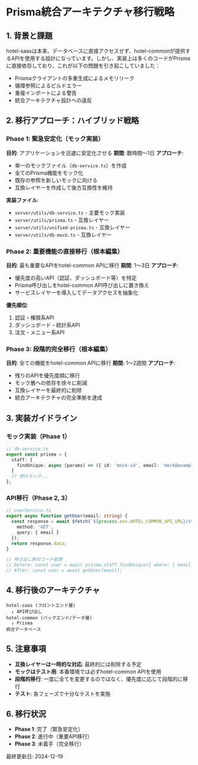 # Prisma統合アーキテクチャ移行戦略

## 1. 背景と課題

hotel-saasは本来、データベースに直接アクセスせず、hotel-commonが提供するAPIを使用する設計になっています。しかし、実装上は多くのコードがPrismaに直接依存しており、これが以下の問題を引き起こしていました：

- Prismaクライアントの多重生成によるメモリリーク
- 循環参照によるビルドエラー
- 重複インポートによる警告
- 統合アーキテクチャ設計への違反

## 2. 移行アプローチ：ハイブリッド戦略

### Phase 1: 緊急安定化（モック実装）

**目的**: アプリケーションを迅速に安定化させる
**期間**: 数時間〜1日
**アプローチ**:
- 単一のモックファイル（`db-service.ts`）を作成
- 全てのPrisma機能をモック化
- 既存の参照を新しいモックに向ける
- 互換レイヤーを作成して後方互換性を維持

**実装ファイル**:
- `server/utils/db-service.ts` - 主要モック実装
- `server/utils/prisma.ts` - 互換レイヤー
- `server/utils/unified-prisma.ts` - 互換レイヤー
- `server/utils/db-mock.ts` - 互換レイヤー

### Phase 2: 重要機能の直接移行（根本編集）

**目的**: 最も重要なAPIをhotel-common APIに移行
**期間**: 1〜3日
**アプローチ**:
- 優先度の高いAPI（認証、ダッシュボード等）を特定
- Prisma呼び出しをhotel-common API呼び出しに置き換え
- サービスレイヤーを導入してデータアクセスを抽象化

**優先順位**:
1. 認証・権限系API
2. ダッシュボード・統計系API
3. 注文・メニュー系API

### Phase 3: 段階的完全移行（根本編集）

**目的**: 全ての機能をhotel-common APIに移行
**期間**: 1〜2週間
**アプローチ**:
- 残りのAPIを優先度順に移行
- モック層への依存を徐々に削減
- 互換レイヤーを最終的に削除
- 統合アーキテクチャの完全準拠を達成

## 3. 実装ガイドライン

### モック実装（Phase 1）

```typescript
// db-service.ts
export const prisma = {
  staff: {
    findUnique: async (params) => ({ id: 'mock-id', email: 'mock@example.com' })
  }
  // 他のモック...
};
```

### API移行（Phase 2, 3）

```typescript
// userService.ts
export async function getUser(email: string) {
  const response = await $fetch(`${process.env.HOTEL_COMMON_API_URL}/staff`, {
    method: 'GET',
    query: { email }
  });
  return response.data;
}

// 呼び出し側のコード変更
// Before: const user = await prisma.staff.findUnique({ where: { email } });
// After: const user = await getUser(email);
```

## 4. 移行後のアーキテクチャ

```
hotel-saas (フロントエンド層)
  ↓ API呼び出し
hotel-common (バックエンド/データ層)
  ↓ Prisma
統合データベース
```

## 5. 注意事項

- **互換レイヤーは一時的な対応**: 最終的には削除する予定
- **モックはテスト用**: 本番環境では必ずhotel-common APIを使用
- **段階的移行**: 一度に全てを変更するのではなく、優先度に応じて段階的に移行
- **テスト**: 各フェーズで十分なテストを実施

## 6. 移行状況

- **Phase 1**: 完了（緊急安定化）
- **Phase 2**: 進行中（重要API移行）
- **Phase 3**: 未着手（完全移行）

最終更新日: 2024-12-19

